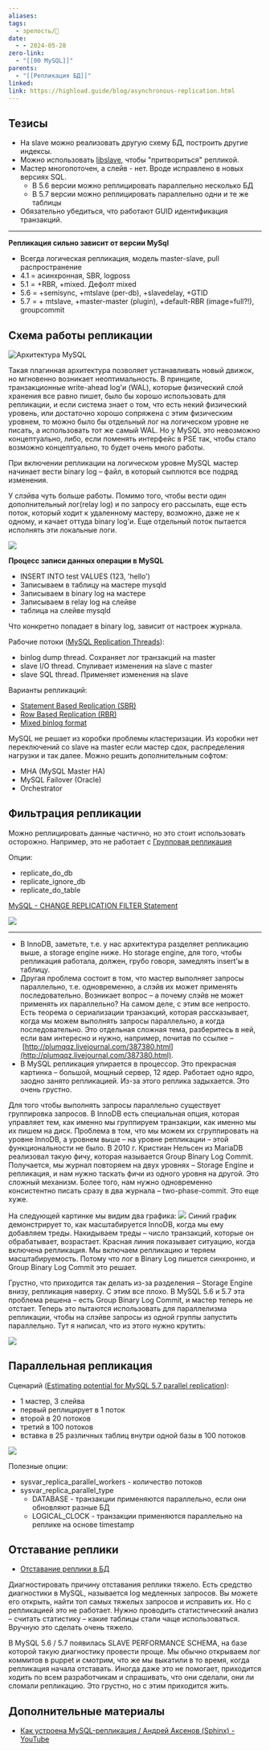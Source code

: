```yaml
---
aliases: 
tags:
  - зрелость/🌱
date:
  - - 2024-05-28
zero-link:
  - "[[00 MySQL]]"
parents:
  - "[[Репликация БД]]"
linked: 
link: https://highload.guide/blog/asynchronous-replication.html
---
```

## Тезисы
- На slave можно реализовать другую схему БД, построить другие индексы.
- Можно использовать [libslave](libslave.md), чтобы "притвориться" репликой.
- Мастер многопоточен, а слейв - нет. Вроде исправлено в новых версиях SQL.
	- В 5.6 версии можно реплицировать параллельно несколько БД
	- В 5.7 версии можно реплицировать параллельно одни и те же таблицы
- Обязательно убедиться, что работают GUID идентификация транзакций.
***


**Репликация сильно зависит от версии MySql**
- Всегда логическая репликация, модель master-slave, pull распространение
- 4.1 = асинхронная, SBR, logposs
- 5.1 = +RBR, +mixed. Дефолт mixed 
- 5.6 = +semisync, +mtslave (per-db), +slavedelay, +GTID
- 5.7 = + mtslave, +master-master (plugin), +default-RBR (image=full?!), groupcommit

## Схема работы репликации
![Архитектура MySQL](Архитектура%20MySQL.md#^42f122)

Такая плагинная архитектура позволяет устанавливать новый движок, но мгновенно возникает неоптимальность. В принципе, транзакционные write-ahead log'и (WAL), которые физический слой хранения все равно пишет, было бы хорошо использовать для репликации, и если система знает о том, что есть некий физический уровень, или достаточно хорошо сопряжена с этим физическим уровнем, то можно было бы отдельный лог на логическом уровне не писать, а использовать тот же самый WAL. Но у MySQL это невозможно концептуально, либо, если поменять интерфейс в PSE так, чтобы стало возможно концептуально, то будет очень много работы.

При включении репликации на логическом уровне MySQL мастер начинает вести binary log – файл, в который сыплются все подряд изменения.

У слэйва чуть больше работы. Помимо того, чтобы вести один дополнительный лог(relay log) и по запросу его рассылать, еще есть поток, который ходит к удаленному мастеру, возможно, даже не к одному, и качает оттуда binary log'и. Еще отдельный поток пытается исполнять эти локальные логи.

![](Pasted%20image%2020240206200527.png)

**Процесс записи данных операции в MySQL**
- INSERT INTO test VALUES (123, 'hello')
- Записываем в таблицу на мастере mysqld
- Записываем в binary log на мастере
- Записываем в relay log на слейве
- таблица на слейве mysqld

Что конкретно попадает в binary log, зависит от настроек журнала. 

Рабочие потоки ([MySQL Replication Threads](https://dev.mysql.com/doc/refman/8.0/en/replication-threads.html)):
- binlog dump thread. Сохраняет лог транзакций на master
- slave I/O thread. Спуливает изменения на slave с master
- slave SQL thread. Применяет изменения на slave

Варианты репликаций:
- [Statement Based Replication (SBR)](Statement%20Based%20Replication%20(SBR).md)
- [Row Based Replication (RBR)](Row%20Based%20Replication%20(RBR).md)
- [Mixed binlog format](Mixed%20binlog%20format.md)

MySQL не решает из коробки проблемы кластеризации. Из коробки нет переключений со slave на master если мастер сдох, распределения нагрузки и так далее. Можно решить дополнительным софтом:
- MHA (MySQL Master HA)
- MySQL Failover (Oracle)
- Orchestrator
## Фильтрация репликации
Можно реплицировать данные частично, но это стоит использовать осторожно. Например, это не работает с [Групповая репликация](Групповая%20репликация.md)

Опции:
- replicate_do_db
- replicate_ignore_db
- replicate_do_table

[MySQL - CHANGE REPLICATION FILTER Statement](https://dev.mysql.com/doc/refman/8.0/en/change-replication-filter.html)

![](Pasted%20image%2020240605091913.png)


***

- В InnoDB, заметьте, т.е. у нас архитектура разделяет репликацию выше, а storage engine ниже. Но storage engine, для того, чтобы репликация работала, должен, грубо говоря, замедлять insert'ы в таблицу.
- Другая проблема состоит в том, что мастер выполняет запросы параллельно, т.е. одновременно, а слэйв их может применять последовательно. Возникает вопрос – а почему слэйв не может применять их параллельно? На самом деле, с этим все непросто. Есть теорема о сериализации транзакций, которая рассказывает, когда мы можем выполнять запросы параллельно, а когда последовательно. Это отдельная сложная тема, разберитесь в ней, если вам интересно и нужно, например, почитав по ссылке – [http://plumqqz.livejournal.com/387380.html](http://plumqqz.livejournal.com/387380.html).
- В MySQL репликация упирается в процессор. Это прекрасная картинка – большой, мощный сервер, 12 ядер. Работает одно ядро, заодно занято репликацией. Из-за этого реплика задыхается. Это очень грустно.

Для того чтобы выполнять запросы параллельно существует группировка запросов. В InnoDB есть специальная опция, которая управляет тем, как именно мы группируем транзакции, как именно мы их пишем на диск. Проблема в том, что мы можем их сгруппировать на уровне InnoDB, а уровнем выше – на уровне репликации – этой функциональности не было. В 2010 г. Кристиан Нельсен из MariaDB реализовал такую фичу, которая называется Group Binary Log Commit. Получается, мы журнал повторяем на двух уровнях – Storage Engine и репликация, и нам нужно таскать фичи из одного уровня на другой. Это сложный механизм. Более того, нам нужно одновременно консистентно писать сразу в два журнала – two-phase-commit. Это еще хуже.

На следующей картинке мы видим два графика:
![](Pasted%20image%2020240528090119.png)
Синий график демонстрирует то, как масштабируется InnoDB, когда мы ему добавляем треды. Накидываем треды – число транзакций, которые он обрабатывает, возрастает. Красная линия показывает ситуацию, когда включена репликация. Мы включаем репликацию и теряем масштабируемость. Потому что лог в Binary Log пишется синхронно, и Group Binary Log Commit это решает.

Грустно, что приходится так делать из-за разделения – Storage Engine внизу, репликация наверху. С этим все плохо. В MySQL 5.6 и 5.7 эта проблема решена – есть Group Binary Log Commit, и мастер теперь не отстает. Теперь это пытаются использовать для параллелизма репликации, чтобы на слэйве запросы из одной группы запустить параллельно. Тут я написал, что из этого нужно крутить:

![](Pasted%20image%2020240528090205.png)


## Параллельная репликация
Сценарий ([Estimating potential for MySQL 5.7 parallel replication](https://www.percona.com/blog/estimating-potential-for-mysql-5-7-parallel-replication/)):
- 1 мастер, 3 слейва
- первый реплицирует в 1 поток
- второй в 20 потоков 
- третий в 100 потоков
- вставка в 25 различных таблиц внутри одной базы в 100 потоков

![](Pasted%20image%2020240606094633.png)

Полезные опции:
- sysvar_replica_parallel_workers - количество потоков
- sysvar_replica_parallel_type
	- DATABASE - транзакции применяются параллельно, если они обновляют разные БД
	- LOGICAL_CLOCK - транзакции применяются параллельно на реплике на основе timestamp
## Отставание реплики
- [Отставание реплики в БД](Отставание%20реплики%20в%20БД.md)

Диагностировать причину отставания реплики тяжело. Есть средство диагностики в MySQL, называется log медленных запросов. Вы можете его открыть, найти топ самых тяжелых запросов и исправить их. Но с репликацией это не работает. Нужно проводить статистический анализ – считать статистику – какие таблицы стали чаще использоваться. Вручную это сделать очень тяжело.

В MySQL 5.6 / 5.7 появилась SLAVE PERFORMANCE SCHEMA, на базе которой такую диагностику провести проще. Мы обычно открываем лог коммитов в puppet и смотрим, что же мы выкатили в то время, когда репликация начала отставать. Иногда даже это не помогает, приходится ходить по всем разработчикам и спрашивать, что они сделали, они ли сломали репликацию. Это грустно, но с этим приходится жить.

## Дополнительные материалы
- [Как устроена MySQL-репликация / Андрей Аксенов (Sphinx) - YouTube](https://www.youtube.com/watch?v=lHFaZkJk2O0)